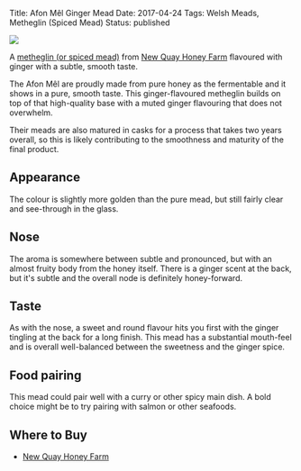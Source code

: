 Title: Afon Mêl Ginger Mead
Date: 2017-04-24
Tags: Welsh Meads, Metheglin (Spiced Mead)
Status: published

![](/images/afon-mel-ginger.jpg)

A [metheglin (or spiced mead)](/metheglin-spiced-mead/)
from [New Quay Honey Farm](/new-quay-honey-farm/) flavoured with ginger with
a subtle, smooth taste.

<!-- PELICAN_END_SUMMARY -->

The Afon Mêl are proudly made from pure honey as the fermentable and it shows
in a pure, smooth taste. This ginger-flavoured metheglin builds on top of that
high-quality base with a muted ginger flavouring that does not overwhelm.

Their meads are also matured in casks for a process that takes two years
overall, so this is likely contributing to the smoothness and maturity of the
final product.

## Appearance

The colour is slightly more golden than the pure mead, but still fairly
clear and see-through in the glass.

## Nose

The aroma is somewhere between subtle and pronounced, but with an almost
fruity body from the honey itself. There is a ginger scent at the back, but it's
subtle and the overall node is definitely honey-forward.

## Taste

As with the nose, a sweet and round flavour hits you first with the ginger
tingling at the back for a long finish. This mead has a substantial mouth-feel
and is overall well-balanced between the sweetness and the ginger spice.

## Food pairing

This mead could pair well with a curry or other spicy main dish. A bold choice
might be to try pairing with salmon or other seafoods.


## Where to Buy

* [New Quay Honey Farm](http://www.thehoneyfarm.co.uk/catalog_view.php?id=22)
